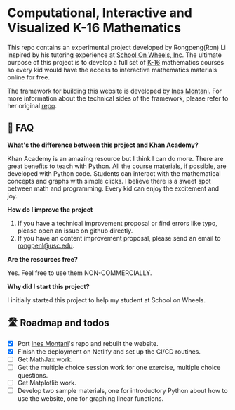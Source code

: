 # Computational, Interactive and Visualized K-16 Mathematics

This repo contains an experimental project developed by Rongpeng(Ron) Li inspired by his tutoring experience at [School On Wheels, Inc](schoolonwheels.org). The ultimate purpose of this project is to develop a full set of [K-16](https://en.wikipedia.org/wiki/K%E2%80%9316) mathematics courses so every kid would have the access to interactive mathematics materials online for free.

The framework for building this website is developed by [Ines Montani](https://github.com/ines). For more information about the technical sides of the framework, please refer to her original [repo](https://github.com/ines/spacy-course).

## 💁 FAQ

**What's the difference between this project and Khan Academy?** 

Khan Academy is an amazing resource but I think I can do more. There are great benefits to teach with Python. All the course materials, if possible, are developed with Python code. Students can interact with the mathematical concepts and graphs with simple clicks. I believe there is a sweet spot between math and programming. Every kid can enjoy the excitement and joy.

**How do I improve the project**

1. If you have a technical improvement proposal or find errors like typo, please open an issue on github directly.
2. If you have an content improvement proposal, please send an email to [rongpenl@usc.edu](mailto:rongpenl@usc.edu).

**Are the resources free?** 

Yes. Feel free to use them NON-COMMERCIALLY.

**Why did I start this project?**

I initially started this project to help my student at School on Wheels.

## 🛣 Roadmap and todos

- [x] Port [Ines Montani](https://github.com/ines)'s repo and rebuilt the website.
- [x] Finish the deployment on Netlify and set up the CI/CD routines.
- [ ] Get MathJax work.
- [ ] Get the multiple choice session work for one exercise, multiple choice questions.
- [ ] Get Matplotlib work.
- [ ] Develop two sample materials, one for introductory Python about how to use the website, one for graphing linear functions.
